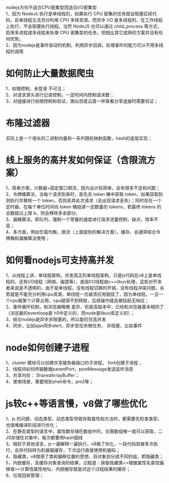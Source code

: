 nodejs为何不适合CPU密集型而适合I/O密集型  
  1、因为 NodeJs 执行是单线程的，如果执行 CPU 密集的任务就会阻塞后续代码，且单线程无法充分利用 CPU 多核资源。而异步 I/O 是多线程的，在工作线程上执行，不会阻塞执行线程。当然 NodeJS 也可以通过 child_process 等方式，启用多进程或多线程来处理 CPU 密集型的任务，但相比其它成熟的方案并没有任何优势。  
  2、因为nodejs是事件驱动的机制，利用异步回调，处理事件的能力可以不用多线程的调用  
  
# 如何防止大量数据爬虫  
  1、权限控制，未登录 不可见；  
  2、对请求源头进行记录控制，一定时间内控制请求数；  
  3、对链接进行权限控制和验证，类似百度云盘一样查看分享连接时需要验证；  
  
# 布隆过滤器  
  实际上是一个很长的二进制向量和一系列随机映射函数，hash的底层实现；  
  
# 线上服务的高并发如何保证（含限流方案）  
  1、简单方案，计数器+固定窗口限流，因为设计较简单，会有很多不足和问题；  
  2、令牌桶算法，当每个请求到来时，首先去 token 桶中获取 token，如果获取到则执行并移除一个 token，否则丢弃此次请求（会出现请求丢失）；同时存在一个定时器，在每个单位时间向 token 桶投递一定数量的 tokens，若最终 tokens 的总数超过上限 b，则会移除多余部分。  
  3、漏桶算法，即队列，强制一个常量的速度进行请求流量控制，缺点，效率不高；  
  4、多方面，例如负载均衡，限流（上面提到的解决方案），缓存，会通常结合令牌桶和漏桶算法使用；  
  
  
# 如何看nodejs可支持高并发  
  1、从线程上讲，单线程架构，并发真正的单线程架构，只是js代码在v8上是单线程的，还有I/O线程（网络，磁盘等），底层I/O线程由c++libuv处理，这些对开发者来说是不透明的，由于是单线程，没有线程切换的开销，没有线程冲突问题，劣势就是不能充分利用cpu资源，单线程一旦崩溃应用就挂了，因为单线程，一旦一个cpu被某个计算占用，cpu就得不到释放，后续操作就会被挂起无响应；  
  2、事件循环机制，和浏览器略微 差异，但是高版本中，已经和浏览器基本相同了（浏览器的eventloop是 h5中定义的，而node是libuv库定义的）；  
  3、结论nodejs是异步非阻塞的，所以能抗住高并发  
  4、同步，比如ajax同步alert，异步宏任务微任务， 非阻塞，比如事件  
  
# node如何创建子进程  
  1、cluster 模块可以创建共享服务器端口的子进程， fork创建子进程 ，  
  2、线程间如何传输数据parentPort，postMessage发送监听消息  
  3、共享内存： SharedArrayBuffer；  
  4、使用场景，需要用到shell命令，pm2等；  
  
# js较c++等语言慢，v8做了哪些优化  
  1、js 的问题，动态类型，动态类型导致存取属性和方法时，都需要先检查类型，也很难编译阶段进行优化；  
  2、在静态类型的语言中，属性数存储在数组中的，仅需数组唯一就可以获取，二JS存储在对象中，每次都要用hash插线  
  3、相较于其他语言，js一遍解释一遍执行，v8做了优化，一段代码若被多次执行，会将代码转为机器猫缓存，下次运行直接使用机器码；  
  4、隐藏类，v8借用了类和偏移位置的思想，将对象划分成不同的组，即隐藏类；  
  5，内嵌缓存，及缓存对象查询的结果，过程是：获取隐藏类>>根据属性名查找偏移值>>计算改属性地址，内嵌缓存就是对这个过程结果的缓存；  
  6、垃圾回收管理；  